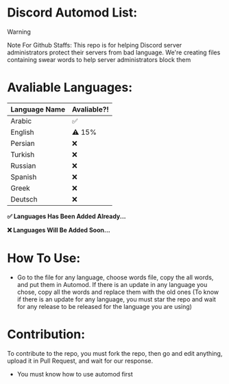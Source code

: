 # Discord Automod List:
> [!WARNING]
> Note For Github Staffs: This repo is for helping Discord server administrators protect their servers from bad language. We're creating files containing swear words to help server administrators block them
# Avaliable Languages:
| Language Name | Avaliable?! |
|--------|-------|
| Arabic | ✅ |
| English | ⚠️ 15% |
| Persian | ❌ |
| Turkish | ❌ |
| Russian | ❌ |
| Spanish | ❌ |
| Greek | ❌ |
| Deutsch | ❌ |

**✅ Languages Has Been Added Already...**

**❌ Languages Will Be Added Soon...**
# How To Use:
- Go to the file for any language, choose words file, copy the all words, and put them in Automod. If there is an update in any language you chose, copy all the words and replace them with the old ones (To know if there is an update for any language, you must star the repo and wait for any release to be released for the language you are using)

# Contribution:
To contribute to the repo, you must fork the repo, then go and edit anything, upload it in Pull Request, and wait for our response. 
- You must know how to use automod first
